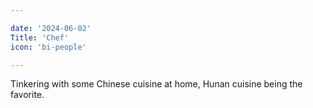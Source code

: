 ```yaml
---

date: '2024-06-02'
Title: 'Chef'
icon: 'bi-people'

---
```


Tinkering with some Chinese cuisine at home, Hunan cuisine being the favorite.
